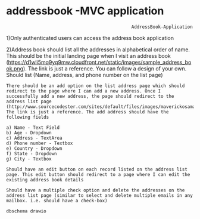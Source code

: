 # addressbook  -MVC application



                                                   AddressBook-Application

1)Only authenticated users can access the address book application

2)Address book should list all the addresses in alphabetical order of name. This should be the initial landing page when I visit an address book (https://d1wli5mq9yq9mw.cloudfront.net/static/images/sample_address_book.png). The link is just a reference. You can follow a design of your own. Should list (Name, address, and phone number on the list page)

    There should be an add option on the list address page which should redirect to the page where I can add a new address. Once I successfully add a new address, the page should redirect to the address list page (http://www.sourcecodester.com/sites/default/files/images/maverickosama/My_Address_Book.JPG). The link is just a reference. The add address should have the following fields

    a) Name - Text Field
    b) Age - Dropdown
    c) Address - TextArea
    d) Phone number - Textbox
    e) Country - Dropdown
    f) State - Dropdown
    g) City - Textbox

    Should have an edit button on each record listed on the address list page. This edit button should redirect to a page where I can edit the existing address book details

    Should have a multiple check option and delete the addresses on the address list page (similar to select and delete multiple emails in any mailbox. i.e. should have a check-box)

    dbschema drawio

